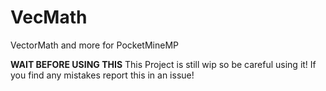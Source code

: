 # VecMath
VectorMath and more for PocketMineMP

**WAIT BEFORE USING THIS**
This Project is still wip so be careful using it!
If you find any mistakes report this in an issue!
